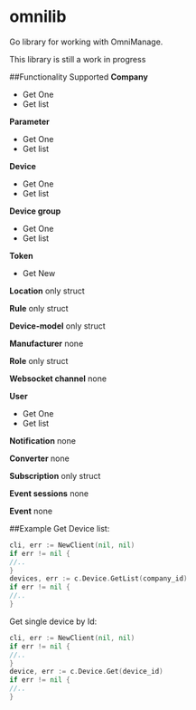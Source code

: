 # omnilib
Go library for working with OmniManage.

This library is still a work in progress

##Functionality Supported
**Company**
- Get One
- Get list

**Parameter**
- Get One
- Get list

**Device**
- Get One
- Get list

**Device group**
- Get One
- Get list

**Token**
- Get New

**Location**
only struct

**Rule**
only struct

**Device-model**
only struct

**Manufacturer**
none

**Role**
only struct

**Websocket channel**
none

**User**
- Get One
- Get list

**Notification**
none

**Converter**
none

**Subscription**
only struct

**Event sessions**
none

**Event**
none


##Example
Get Device list:
```go
cli, err := NewClient(nil, nil)
if err != nil {
//..
}
devices, err := c.Device.GetList(company_id)
if err != nil {
//..
}
```
Get single device by Id:
```go
cli, err := NewClient(nil, nil)
if err != nil {
//..
}
device, err := c.Device.Get(device_id)
if err != nil {
//..
}
```


